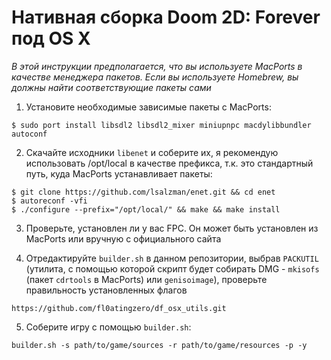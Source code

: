 Нативная сборка Doom 2D: Forever под OS X
====================================

*В этой инструкции предполагается, что вы используете MacPorts в качестве менеджера пакетов. Если вы используете Homebrew, вы должны найти соответствующие пакеты сами*


1. Установите необходимые зависимые пакеты с MacPorts:

```$ sudo port install libsdl2 libsdl2_mixer miniupnpc macdylibbundler autoconf```

2. Скачайте исходники `libenet` и соберите их, я рекомендую использовать /opt/local в качестве префикса, т.к. это стандартный путь, куда MacPorts устанавливает пакеты:

```
$ git clone https://github.com/lsalzman/enet.git && cd enet
$ autoreconf -vfi
$ ./configure --prefix="/opt/local/" && make && make install
```

3. Проверьте, установлен ли у вас FPC. Он может быть установлен из MacPorts или вручную с официального сайта

4. Отредактируйте `builder.sh` в данном репозитории, выбрав `PACKUTIL` (утилита, с помощью которой скрипт будет собирать DMG - `mkisofs` (пакет `cdrtools` в MacPorts) или `genisoimage`), проверьте правильность установленных флагов

```https://github.com/fl0atingzero/df_osx_utils.git```

5. Соберите игру с помощью `builder.sh`:

```builder.sh -s path/to/game/sources -r path/to/game/resources -p -y```
